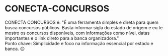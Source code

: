 # CONECTA-CONCURSOS
CONECTA CONCURSOS é:  "É uma ferramenta simples e direta para quem busca concursos públicos. Basta informar sigla do estado de origem
e eu te mostro os concursos disponíveis, com informações como nível, datas importantes e o link direto para a banca organizadora."  
Ponto chave: Simplicidade e foco na informação essencial por estado e banca. 😉
